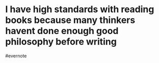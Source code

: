 # I have high standards with reading books because many thinkers havent done enough good philosophy before writing

\#evernote

